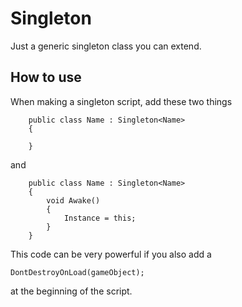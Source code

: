# Singleton
Just a generic singleton class you can extend.

## How to use
When making a singleton script, add these two things
```
	public class Name : Singleton<Name> 
	{
	
	}
```
and
```
	public class Name : Singleton<Name> 
	{
		void Awake() 
		{
			Instance = this;
		}
	}
```

This code can be very powerful if you also add a
```
DontDestroyOnLoad(gameObject);
```
at the beginning of the script.